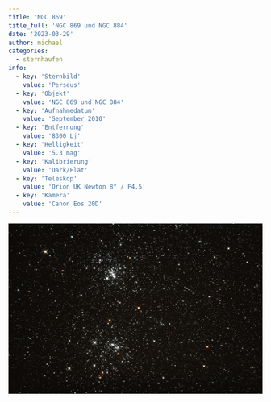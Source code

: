 ```yaml
---
title: 'NGC 869'
title_full: 'NGC 869 und NGC 884'
date: '2023-03-29'
author: michael
categories:
  - sternhaufen
info:
  - key: 'Sternbild'
    value: 'Perseus'
  - key: 'Objekt'
    value: 'NGC 869 und NGC 884'
  - key: 'Aufnahmedatum'
    value: 'September 2010'
  - key: 'Entfernung'
    value: '8300 Lj'
  - key: 'Helligkeit'
    value: '5.3 mag'
  - key: 'Kalibrierung'
    value: 'Dark/Flat'
  - key: 'Teleskop'
    value: 'Orion UK Newton 8" / F4.5'
  - key: 'Kamera'
    value: 'Canon Eos 20D'
---
```


![NGC 869](header.jpg 'NGC 869')
